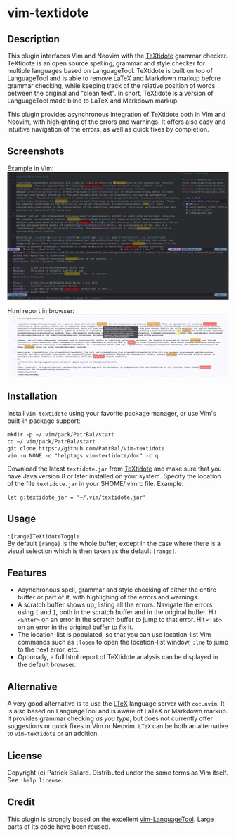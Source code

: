# vim-textidote

## Description

This plugin interfaces Vim and Neovim with the [TeXtidote][TeXtidote] grammar checker.  TeXtidote is an open source spelling, grammar and style checker for multiple languages based on LanguageTool.  TeXtidote is built on top of LanguageTool and is able to remove LaTeX and Markdown markup before grammar checking, while keeping track of the relative position of words between the original and "clean text". In short, TeXtidote is a version of LanguageTool made blind to LaTeX and Markdown markup.

This plugin provides asynchronous integration of TeXtidote both in Vim and Neovim, with highighting of the errors and warnings. It offers also easy and intuitive navigation of the errors, as well as quick fixes by <Tab> completion.

## Screenshots

Example in Vim:
![Vim](./screenshots/Screenshot-vim.png)

Html report in browser:
![Html](./screenshots/Screenshot-html.png)

## Installation

Install `vim-textidote` using your favorite package manager, or use Vim's built-in package support:

    mkdir -p ~/.vim/pack/PatrBal/start
    cd ~/.vim/pack/PatrBal/start
    git clone https://github.com/PatrBal/vim-textidote
    vim -u NONE -c "helptags vim-textidote/doc" -c q

Download the latest `textidote.jar` from [TeXtidote][TeXtidote] and make sure that you have Java version 8 or later installed on your system. Specify the location of the file `textidote.jar` in your $HOME/.vimrc file. Example:

	let g:textidote_jar = '~/.vim/textidote.jar'

## Usage
`:[range]TeXtidoteToggle`  
By default `[range]` is the whole buffer, except in the case where there is a visual selection which is then taken as the default `[range]`.


## Features
 - Asynchronous spell, grammar and style checking of either the entire buffer or part of it, with highlighing of the errors and warnings.
 - A scratch buffer shows up, listing all the errors.  Navigate the errors using `[` and `]`, both in the scratch buffer and in the original buffer. Hit `<Enter>` on an error in the scratch buffer to jump to that error. Hit `<Tab>` on an error in the original buffer to fix it.
 - The location-list is populated, so that you can use location-list Vim commands such as `:lopen` to open the location-list window, `:lne` to jump to the next error, etc.
 - Optionally, a full html report of TeXtidote analysis can be displayed in the default browser.


## Alternative

A very good alternative is to use the [LTeX][LTeX] language server with `coc.nvim`. It is also based on LanguageTool and is aware of LaTeX or Markdown markup. It provides grammar checking *as you type*, but does not currently offer suggestions or quick fixes in Vim or Neovim. `LTeX` can be both an alternative to `vim-textidote` or an addition.


## License

Copyright (c) Patrick Ballard.  Distributed under the same terms as Vim itself.
See `:help license`.


## Credit

This plugin is strongly based on the excellent [vim-LanguageTool][vim-LanguageTool].  Large parts of its code have been reused.


[TeXtidote]: https://github.com/sylvainhalle/textidote
[vim-LanguageTool]: https://github.com/dpelle/vim-LanguageTool
[LTeX]: https://valentjn.github.io/ltex
